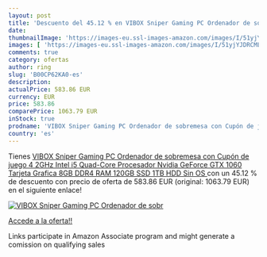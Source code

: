 ```yaml
---
layout: post
title: 'Descuento del 45.12 % en VIBOX Sniper Gaming PC Ordenador de sobr'
date: 
thumbnailImage: 'https://images-eu.ssl-images-amazon.com/images/I/51yjYJDRCML._SL200_.jpg'
images: [ 'https://images-eu.ssl-images-amazon.com/images/I/51yjYJDRCML._SL200_.jpg' ]
comments: true
category: ofertas
author: ring
slug: 'B00CP62KA0-es'
description:
actualPrice: 583.86 EUR
currency: EUR
price: 583.86
comparePrice: 1063.79 EUR
inStock: true
prodname: 'VIBOX Sniper Gaming PC Ordenador de sobremesa con Cupón de juego  4 2GHz Intel i5 Quad-Core Procesador  Nvidia GeForce GTX 1060 Tarjeta Grafica  8GB DDR4 RAM  120GB SSD  1TB HDD  Sin OS '
country: 'es'
---
```


Tienes [VIBOX Sniper Gaming PC Ordenador de sobremesa con Cupón de juego  4 2GHz Intel i5 Quad-Core Procesador  Nvidia GeForce GTX 1060 Tarjeta Grafica  8GB DDR4 RAM  120GB SSD  1TB HDD  Sin OS ](https://www.amazon.es/dp/B00CP62KA0/?tag=tolees-21) con un 45.12 % de descuento con precio de oferta de 583.86 EUR (original: 1063.79 EUR) en el siguiente enlace!

[![VIBOX Sniper Gaming PC Ordenador de sobr](https://images-eu.ssl-images-amazon.com/images/I/51yjYJDRCML._SL200_.jpg)](https://www.amazon.es/dp/B00CP62KA0/?tag=tolees-21)

[Accede a la oferta!!](https://www.amazon.es/dp/B00CP62KA0/?tag=tolees-21)

Links participate in Amazon Associate program and might generate a comission on qualifying sales


